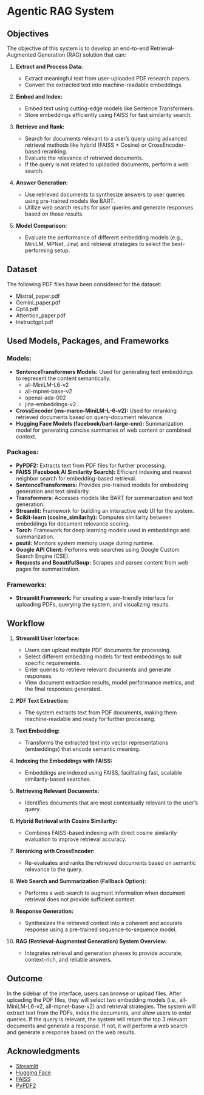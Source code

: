 # Agentic RAG System

## Objectives

The objective of this system is to develop an end-to-end Retrieval-Augmented Generation (RAG) solution that can:

1. **Extract and Process Data:**
   - Extract meaningful text from user-uploaded PDF research papers.
   - Convert the extracted text into machine-readable embeddings.

2. **Embed and Index:**
   - Embed text using cutting-edge models like Sentence Transformers.
   - Store embeddings efficiently using FAISS for fast similarity search.

3. **Retrieve and Rank:**
   - Search for documents relevant to a user’s query using advanced retrieval methods like hybrid (FAISS + Cosine) or CrossEncoder-based reranking.
   - Evaluate the relevance of retrieved documents.
   - If the query is not related to uploaded documents, perform a web search.

4. **Answer Generation:**
   - Use retrieved documents to synthesize answers to user queries using pre-trained models like BART.
   - Utilize web search results for user queries and generate responses based on those results.

5. **Model Comparison:**
   - Evaluate the performance of different embedding models (e.g., MiniLM, MPNet, Jina) and retrieval strategies to select the best-performing setup.

## Dataset

The following PDF files have been considered for the dataset:
- Mistral_paper.pdf
- Gemini_paper.pdf
- Gpt4.pdf
- Attention_paper.pdf
- Instructgpt.pdf

## Used Models, Packages, and Frameworks

### Models:
- **SentenceTransformers Models:** Used for generating text embeddings to represent the content semantically.
  - all-MiniLM-L6-v2
  - all-mpnet-base-v2
  - openai-ada-002
  - jina-embeddings-v2
- **CrossEncoder (ms-marco-MiniLM-L-6-v2):** Used for reranking retrieved documents based on query-document relevance.
- **Hugging Face Models (facebook/bart-large-cnn):** Summarization model for generating concise summaries of web content or combined context.

### Packages:
- **PyPDF2:** Extracts text from PDF files for further processing.
- **FAISS (Facebook AI Similarity Search):** Efficient indexing and nearest neighbor search for embedding-based retrieval.
- **SentenceTransformers:** Provides pre-trained models for embedding generation and text similarity.
- **Transformers:** Accesses models like BART for summarization and text generation.
- **Streamlit:** Framework for building an interactive web UI for the system.
- **Scikit-learn (cosine_similarity):** Computes similarity between embeddings for document relevance scoring.
- **Torch:** Framework for deep learning models used in embeddings and summarization.
- **psutil:** Monitors system memory usage during runtime.
- **Google API Client:** Performs web searches using Google Custom Search Engine (CSE).
- **Requests and BeautifulSoup:** Scrapes and parses content from web pages for summarization.

### Frameworks:
- **Streamlit Framework:** For creating a user-friendly interface for uploading PDFs, querying the system, and visualizing results.

## Workflow

1. **Streamlit User Interface:**
   - Users can upload multiple PDF documents for processing.
   - Select different embedding models for text embeddings to suit specific requirements.
   - Enter queries to retrieve relevant documents and generate responses.
   - View document extraction results, model performance metrics, and the final responses generated.

2. **PDF Text Extraction:**
   - The system extracts text from PDF documents, making them machine-readable and ready for further processing.

3. **Text Embedding:**
   - Transforms the extracted text into vector representations (embeddings) that encode semantic meaning.

4. **Indexing the Embeddings with FAISS:**
   - Embeddings are indexed using FAISS, facilitating fast, scalable similarity-based searches.

5. **Retrieving Relevant Documents:**
   - Identifies documents that are most contextually relevant to the user’s query.

6. **Hybrid Retrieval with Cosine Similarity:**
   - Combines FAISS-based indexing with direct cosine similarity evaluation to improve retrieval accuracy.

7. **Reranking with CrossEncoder:**
   - Re-evaluates and ranks the retrieved documents based on semantic relevance to the query.

8. **Web Search and Summarization (Fallback Option):**
   - Performs a web search to augment information when document retrieval does not provide sufficient context.

9. **Response Generation:**
   - Synthesizes the retrieved context into a coherent and accurate response using a pre-trained sequence-to-sequence model.

10. **RAG (Retrieval-Augmented Generation) System Overview:**
    - Integrates retrieval and generation phases to provide accurate, context-rich, and reliable answers.

## Outcome

In the sidebar of the interface, users can browse or upload files. After uploading the PDF files, they will select two embedding models (i.e., all-MiniLM-L6-v2, all-mpnet-base-v2) and retrieval strategies. The system will extract text from the PDFs, index the documents, and allow users to enter queries. If the query is relevant, the system will return the top 3 relevant documents and generate a response. If not, it will perform a web search and generate a response based on the web results. 


## Acknowledgments

- [Streamlit](https://streamlit.io/)
- [Hugging Face](https://huggingface.co/)
- [FAISS](https://faiss.ai/)
- [PyPDF2](https://pypi.org/project/PyPDF2/) 
